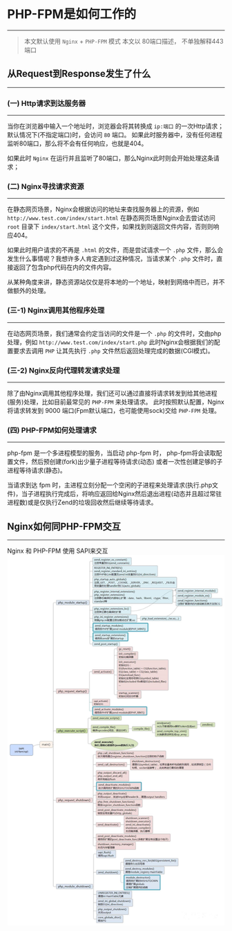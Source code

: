 # PHP-FPM是如何工作的
---
> 本文默认使用 `Nginx` + `PHP-FPM` 模式
> 本文以 80端口描述， 不单独解释443端口

## 从Request到Response发生了什么
---
### (一) Http请求到达服务器
---
当你在浏览器中输入一个地址时，浏览器会将其转换成 `ip:端口` 的一次Http请求；默认情况下(不指定端口)时，会访问 `80` 端口。
如果此时服务器中，没有任何进程监听80端口，那么将不会有任何响应，也就是404。

如果此时 `Nginx` 在运行并且监听了80端口，那么Nginx此时则会开始处理这条请求；

### (二) Nginx寻找请求资源
---
在静态网页场景，Nginx会根据访问的地址来查找服务器上的资源，例如 `http://www.test.com/index/start.html` 在静态网页场景Nginx会去尝试访问 `root` 目录下 `index/start.html` 这个文件，如果找到则返回文件内容，否则则响应404。

如果此时用户请求的不再是 `.html` 的文件，而是尝试请求一个 `.php` 文件，那么会发生什么事情呢？我想许多人肯定遇到过这种情况，当请求某个 `.php` 文件时，直接返回了包含php代码在内的文件内容。

从某种角度来讲，静态资源站仅仅是将本地的一个地址，映射到网络中而已，并不做额外的处理。

### (三-1) Nginx调用其他程序处理
---
在动态网页场景，我们通常会约定当访问的文件是一个 `.php` 的文件时，交由php处理，例如 `http://www.test.com/index/start.php` 此时Nginx会根据我们的配置要求去调用 `PHP` 让其先执行 `.php` 文件然后返回处理完成的数据(CGI模式)。

### (三-2) Nginx反向代理转发请求处理
---
除了由Nginx调用其他程序处理，我们还可以通过直接将请求转发到给其他进程(服务)处理，比如目前最常见的 `PHP-FPM` 来处理请求。
此时按照默认配置，Nginx 将请求转发到 9000 端口(Fpm默认端口，也可能使用sock)交给 `PHP-FPM` 处理。

### (四) PHP-FPM如何处理请求
---
php-fpm 是一个多进程模型的服务，当启动 php-fpm 时， php-fpm将会读取配置文件，然后预创建(fork)出少量子进程等待请求(动态) 或者一次性创建足够的子进程等待请求(静态)。

当请求到达 fpm 时，主进程立刻分配一个空闲的子进程来处理请求(执行.php文件)，当子进程执行完成后，将响应返回给Nginx然后退出进程(动态并且超过常驻进程数)或是仅执行Zend的垃圾回收然后继续等待请求。

## Nginx如何同PHP-FPM交互
---
Nginx 和 PHP-FPM 使用 SAPI来交互
![SAPI](/static/image/SAPI.jpg)
